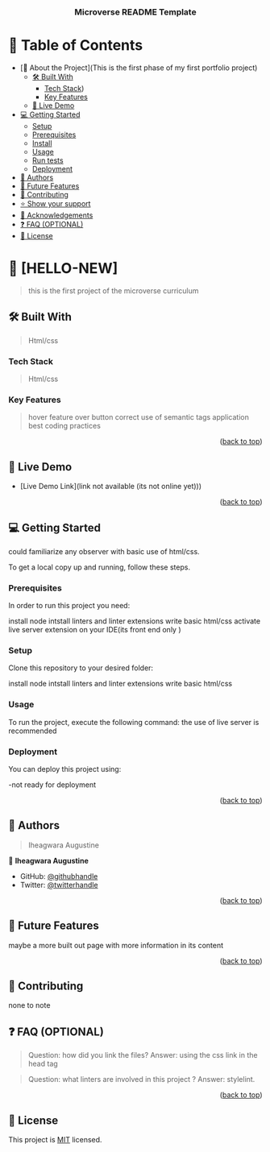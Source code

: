 <a name="readme-top"></a>

<div align="center">

  <h3><b>Microverse README Template</b></h3>

</div>

<!-- TABLE OF CONTENTS -->

# 📗 Table of Contents

- [📖 About the Project](This  is the first phase of my first portfolio project)
  - [🛠 Built With](Html/css)
    - [Tech Stack](html/css))
    - [Key Features](hover)
  - [🚀 Live Demo](#live-demo)
- [💻 Getting Started](#getting-started)
  - [Setup](#setup)
  - [Prerequisites](#prerequisites)
  - [Install](#install)
  - [Usage](#usage)
  - [Run tests](#run-tests)
  - [Deployment](#triangular_flag_on_post-deployment)
- [👥 Authors](#authors)
- [🔭 Future Features](#future-features)
- [🤝 Contributing](#contributing)
- [⭐️ Show your support](#support)
- [🙏 Acknowledgements](#acknowledgements)
- [❓ FAQ (OPTIONAL)](#faq)
- [📝 License](#license)

<!-- PROJECT DESCRIPTION -->

# 📖 [HELLO-NEW] <a name="about-project"></a>

>  this is the first project of the microverse curriculum

## 🛠 Built With <a name="built-with"></a>
>  Html/css
### Tech Stack <a name="tech-stack"></a>

> Html/css



<!-- Features -->

### Key Features <a name="key-features"></a>

>hover feature over button
>correct use of semantic tags
> application best coding practices 

<p align="right">(<a href="#readme-top">back to top</a>)</p>

<!-- LIVE DEMO -->

## 🚀 Live Demo <a name="live-demo"></a>


- [Live Demo Link](link not available (its not online yet)))

<p align="right">(<a href="#readme-top">back to top</a>)</p>

<!-- GETTING STARTED -->

## 💻 Getting Started <a name="getting-started"></a>
could familiarize any observer with basic use of html/css.

To get a local copy up and running, follow these steps.

### Prerequisites

In order to run this project you need:

install node
intstall linters and linter extensions
write basic html/css
activate live server extension on your IDE(its front end only )
### Setup

Clone this repository to your desired folder:

install node
intstall linters and linter extensions
write basic html/css


### Usage

To run the project, execute the following command:
the use of live server  is recommended 


### Deployment

You can deploy this project using:

-not ready for deployment

<p align="right">(<a href="#readme-top">back to top</a>)</p>

<!-- AUTHORS -->

## 👥 Authors <a name="authors"></a>

> Iheagwara Augustine

👤 **Iheagwara Augustine**

- GitHub: [@githubhandle](https://github.com/stino-x)
- Twitter: [@twitterhandle](https://twitter.com/Stino_x_Uncaged)

<p align="right">(<a href="#readme-top">back to top</a>)</p>

<!-- FUTURE FEATURES -->

## 🔭 Future Features <a name="future-features"></a>
maybe a more built out page with more information in its content


<p align="right">(<a href="#readme-top">back to top</a>)</p>

<!-- CONTRIBUTING -->

## 🤝 Contributing <a name="contributing"></a>
none to note


<!-- SUPPORT -->

<!-- FAQ (optional) -->

## ❓ FAQ (OPTIONAL) <a name="faq"></a>

>Question: how did you link the files? 
Answer: using the css link in the head tag


>Question: what linters are involved in this project ?
Answer: stylelint.


<p align="right">(<a href="#readme-top">back to top</a>)</p>

## 📝 License <a name="license"></a>

This project is [MIT](https://github.com/stino-x/HELLO-NEW/blob/f3f6a2a61bae7b3a741feb90e7b95164b5115428/MIT.md) licensed.
